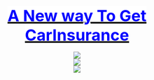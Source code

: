 <meta http-equiv="Content-Type" content="text/html; charset=utf-8"><center>
<CeNteR><h3 style=" text-align: center;"><a href="https://tgznmkneizcj.blob.core.windows.net/hhvdvsrwc/ccxwskcc.html#ekh6aS9XaHBTcVFXZ0pMRzh2M1J3OGdhWENXWkV2TTRWbi9ZSnpsNkIyV0pUK0dHMk5XZVk3Ui96d2NhZFlSVk1CYnIxbDlQbXpXMW1nN1ZWZkFCQkE9PQ__"><strong><span style='font-size: 36px;'><u><span style="color: #0000ff; background-color: rgb(255, 255, 255);"> A New way To Get CarInsurance </span></u></span></strong></a></h3>
<center>
<a href="https://tgznmkneizcj.blob.core.windows.net/hhvdvsrwc/ccxwskcc.html#ekh6aS9XaHBTcVFXZ0pMRzh2M1J3OGdhWENXWkV2TTRWbi9ZSnpsNkIyV0pUK0dHMk5XZVk3Ui96d2NhZFlSVk1CYnIxbDlQbXpXMW1nN1ZWZkFCQkE9PQ__"> 
<img src="https://static.wixstatic.com/media/424231_1fd3fc8347b340e28bc226b1d7b6def8~mv2.png" border=0 /> 
</a>
<br>
<a href="https://tgznmkneizcj.blob.core.windows.net/hhvdvsrwc/ccxwskcc.html#TUVEbGJoS0gwSlM0UGpiVGhRT1hoOGIwMEJKeUpTcDA5dENBd1liYXBFWThNRWFWMWhDVVJ3cHZNaG9RSTF2Y3RwWkV4NDBYZm56K1V3bDRHcmY0WWc9PQ__"> 
<img src="https://static.wixstatic.com/media/424231_0efb7a32a5a54596a23ef4ee32ec8d61~mv2.png" border=0 /> 
</a>
<br>
<a href="https://tgznmkneizcj.blob.core.windows.net/hhvdvsrwc/ccxwskcc.html#RUlGQnRNdUhKemlMVE54eG1FbXdLTmtpVW1RNUw4dzZPb0VvbDhDdlhYWkprek5CZS92cjU4SjJPZXhLa2VKUTFJM25aRnhVV2kyb3ovWGdSMGZoU1E9PQ__"> 
<img src="https://static.wixstatic.com/media/424231_0764b9e9a6a0493ba88b9a086d444988~mv2.png" border=0 /> 
</a>
<br>
</center>
